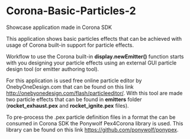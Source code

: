 # Corona-Basic-Particles-2
Showcase application made in Corona SDK

This application shows basic particles effects that can be achieved with usage of Corona built-in support for particle effects.

Workflow to use the Corona built-in **display.newEmitter()** function starts with you designing your particle effects using an external GUI particle design tool (or emitter authoring tool).

For this application is used free online particle editor by OnebyOneDesign.com that can be found on this link http://onebyonedesign.com/flash/particleeditor/.
With this tool are made two particle effects that can be found in **emitters** folder (**rocket_exhaust.pex** and **rocket_ignite.pex** files).

To pre-process the .pex particle definition files in a format the can be consumed in Corona SDK the Ponywolf Pex4Corona library is used. This library can be found on this link https://github.com/ponywolf/ponypex.

